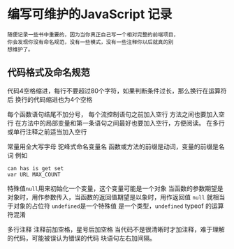 编写可维护的JavaScript 记录
===============

    随便记录一些书中重要的，因为当你真正自己写一个相对完整的前端项目，
    你会发现你没有命名规范，没有一些模式，没有一些注释你以后就真的别
    想维护了。

代码格式及命名规范
--------------------
 代码4空格缩进，每行不要超过80个字符，如果判断条件过长，那么换行在运算符后
 换行的代码缩进也为4个空格
     
 每个函数语句结尾不加分号， 每个流控制语句之前加入空行 方法之间也要加入空行
 在方法中的局部变量和第一条语句之间最好也要加入空行，方便阅读。
 在多行或单行注释之前适当加入空行
     
 常量用全大写字母 驼峰式命名变量名
 函数或方法的前缀是动词，变量的前缀是名词 例如
 ```
 can has is get set 
 var URL MAX_COUNT
 ```
 特殊值```null```用来初始化一个变量，这个变量可能是一个对象
 当函数的参数期望是对象时，用作参数传入，当函数的返回值期望是以象时，用作返回值
 ```null``` 就相当于对象的占位符
 ```undefined```是一个特殊值 是一个类型，```undefined``` typeof 的运算符混淆
 
 多行注释 注释前加空格，星号后加空格
 当代码不是很清晰时才加注释，难于理解的代码，可能被误认为错误的代码
 块语句左右加间隔。
